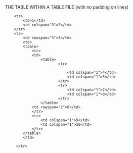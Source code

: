  THE TABLE WITHIN A TABLE FILE (with no padding on lines)


<table>
		
  		<tr>
  			<td>1</td>
    		<td colspan="3">2</td>
  		</tr>
  		<tr>
			<td rowspan="3">3</td>
			<td>
			<table>
			    <tr>
			    <td>
			    	<table>
			    			<tr>

			    				<td colspan="1">4</td>
			    				<td colspan="1">5</td>
			    			</tr>
			    			<tr>
			    				<td colspan="1">7</td>
			    				<td colspan="1">8</td>
			    			</tr>
			    	</table> 
			   	<td rowspan="2">6</td>
		    	</tr>
		    	<tr>
		    		<td colspan="1">9</td>
		    		<td colspan="1">10</td>
		    	</tr>	
			</table>
			</td>
			    
         </tr>
</table>


    		
  			